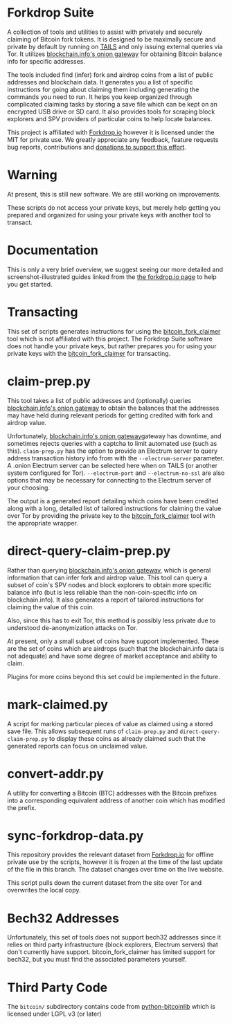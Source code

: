
Forkdrop Suite
==============

A collection of tools and utilities to assist with privately and securely claiming of Bitcoin fork tokens. It is designed to be maximally secure and private by default by running on [TAILS](https://tails.boum.org) and only issuing external queries via Tor. It utilizes [blockchain.info's onion gateway](https://blockchainbdgpzk.onion) for obtaining Bitcoin balance info for specific addresses.

The tools included find (infer) fork and airdrop coins from a list of public addresses and blockchain data. It generates you a list of specific instructions for going about claiming them including generating the commands you need to run. It helps you keep organized through complicated claiming tasks by storing a save file which can be kept on an encrypted USB drive or SD card. It also provides tools for scraping block explorers and SPV providers of particular coins to help locate balances.

This project is affiliated with [Forkdrop.io](https://forkdrop.io) however it is licensed under the MIT for private use. We greatly appreciate any feedback, feature requests bug reports, contributions and [donations to support this effort](https://forkdrop.io/why-donate-to-forkdrop).

Warning
=======

At present, this is still new software. We are still working on improvements.

These scripts do not access your private keys, but merely help getting you prepared and organized for using your private keys with another tool to transact.

Documentation
==============

This is only a very brief overview, we suggest seeing our more detailed and screenshot-illustrated guides linked from the [the forkdrop.io page](https://forkdrop.io/suite) to help you get started.

Transacting
===========

This set of scripts generates instructions for using the [bitcoin\_fork\_claimer](https://github.com/ymgve/bitcoin_fork_claimer) tool which is not affiliated with this project. The Forkdrop Suite software does not handle your private keys, but rather prepares you for using your private keys with the [bitcoin\_fork\_claimer](https://github.com/ymgve/bitcoin_fork_claimer) for transacting.


claim-prep.py
=============

This tool takes a list of public addresses and (optionally) queries [blockchain.info's onion gateway](https://blockchainbdgpzk.onion) to obtain the balances that the addresses may have held during relevant periods for getting credited with fork and airdrop value.

Unfortunately, [blockchain.info's onion gateway](https://blockchainbdgpzk.onion)gateway has downtime, and sometimes rejects queries with a captcha to limit automated use (such as this). `claim-prep.py` has the option to provide an Electrum server to query address transaction history info from with the `--electrum-server` parameter. A .onion Electrum server can be selected here when on TAILS (or another system configured for Tor). `--electrum-port` and `--electrum-no-ssl` are also options that may be necessary for connecting to the Electrum server of your choosing.

The output is a generated report detailing which coins have been credited along with a long, detailed list of tailored instructions for claiming the value over Tor by providing the private key to the [bitcoin\_fork\_claimer](https://github.com/ymgve/bitcoin_fork_claimer) tool with the appropriate wrapper.

direct-query-claim-prep.py
==========================

Rather than querying [blockchain.info's onion gateway](https://blockchainbdgpzk.onion), which is general information that can infer fork and airdrop value. This tool can query a subset of coin's SPV nodes and block explorers to obtain more specific balance info (but is less reliable than the non-coin-specific info on blockchain.info). It also generates a report of tailored instructions for claiming the value of this coin.

Also, since this has to exit Tor, this method is possibly less private due to understood de-anonymization attacks on Tor.

At present, only a small subset of coins have support implemented. These are the set of coins which are airdrops (such that the blockchain.info data is not adequate) and have some degree of market acceptance and ability to claim.

Plugins for more coins beyond this set could be implemented in the future.


mark-claimed.py
===============

A script for marking particular pieces of value as claimed using a stored save file. This allows subsequent runs of `claim-prep.py` and `direct-query-claim-prep.py` to display these coins as already claimed such that the generated reports can focus on unclaimed value.

convert-addr.py
===============

A utility for converting a Bitcoin (BTC) addresses with the Bitcoin prefixes into a corresponding equivalent address of another coin which has modified the prefix.

sync-forkdrop-data.py
=====================

This repository provides the relevant dataset from [Forkdrop.io](https://forkdrop.io) for offline private use by the scripts, however it is frozen at the time of the last update of the file in this branch. The dataset changes over time on the live website.

This script pulls down the current dataset from the site over Tor and overwrites the local copy.

Bech32 Addresses
================

Unfortunately, this set of tools does not support bech32 addresses since it relies on third party infrastructure (block explorers, Electrum servers) that don't currently have support. bitcoin\_fork\_claimer has limited support for bech32, but you must find the associated parameters yourself.

Third Party Code
================
The `bitcoin/` subdirectory contains code from [python-bitcoinlib](https://github.com/petertodd/python-bitcoinlib) which is licensed under LGPL v3 (or later)
